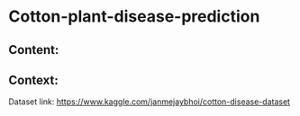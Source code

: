 # Cotton-plant-disease-prediction

## Content:


## Context:


Dataset link: https://www.kaggle.com/janmejaybhoi/cotton-disease-dataset
